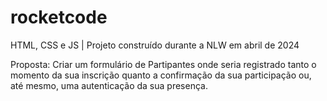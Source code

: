 # rocketcode
HTML, CSS e JS | Projeto construído durante a NLW em abril de 2024

Proposta: Criar um formulário de Partipantes onde seria registrado tanto o momento da sua inscrição quanto a confirmação da sua participação ou, até mesmo, uma autenticação da sua presença.
